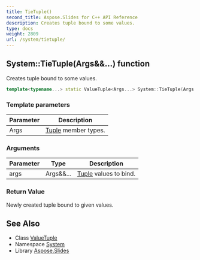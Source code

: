 ```yaml
---
title: TieTuple()
second_title: Aspose.Slides for C++ API Reference
description: Creates tuple bound to some values.
type: docs
weight: 2809
url: /system/tietuple/
---
```

## System::TieTuple(Args\&&...) function


Creates tuple bound to some values.

```cpp
template<typename...> static ValueTuple<Args...> System::TieTuple(Args &&... args)
```


### Template parameters

| Parameter | Description |
| --- | --- |
| Args | [Tuple](../tuple/) member types. |

### Arguments

| Parameter | Type | Description |
| --- | --- | --- |
| args | Args\&&... | [Tuple](../tuple/) values to bind. |

### Return Value

Newly created tuple bound to given values.

## See Also

* Class [ValueTuple](../valuetuple/)
* Namespace [System](../)
* Library [Aspose.Slides](../../)